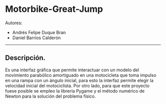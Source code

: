 # Motorbike-Great-Jump
Autores:
  * Andrés Felipe Duque Bran
  * Daniel Barrios Calderón
  
***
## Descripción.
Es una interfaz gráfica que permite interactuar con un modelo del movimiento parabólico amortiguado en una motocicleta que toma impulso en una rampa con
un ángulo inicial, para esto la interfaz permite elegir la velocidad inicial del motociclista. Por otro lado, para que este proyecto fuese posible se empleo
la librería Pygame y el método numérico de Newton para la solución del problema físico.


